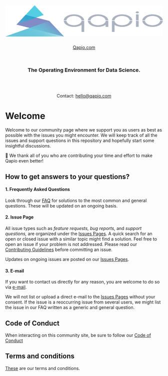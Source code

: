 <h1 align="center">
	<a href="https://qapio.com/"><img src="/images/Qapio-Logo.svg" width="100%" height="100"></a>
	
<br>
</h1>

<p align="center">
  <a href="http://qapio.com">Qapio.com</a>
</p>
<br>
<h3 align="center">
	The Operating Environment for Data Science.
</h3>

<br>
<br>

<p align="center">
Contact: <a href="mailto:hello@qapio.com">hello@qapio.com</a>
</p>

<h1 align="center"></h1>

# Welcome
Welcome to our community page where we support you as users as best as possible with the issues you might encounter. We will keep track of all the issues and support questions in this repository and hopefully start some insightful discussions. 

:pray: We thank all of you who are contributing your time and effort to make Qapio even better!


## How to get answers to your questions?


#### 1. Frequently Asked Questions
Look through our [FAQ](FAQ.md) for solutions to the most common and general questions. These will be updated on an ongoing basis.

#### 2. Issue Page
All issue types such as *feature requests, bug reports,* and *support questions,* are organized under the [Issues Pages](https://github.com/qapio/community/issues). A quick search for an open or closed issue with a similar topic might find a solution. Feel free to open an issue if your problem is not addressed. Please read our [Contributing Guidelines](CONTRIBUTION.md) before committing an issue.

Updates on ongoing issues are posted on our [Issues Pages](https://github.com/qapio/community/issues).

#### 3. E-mail
If you want to contact us directly for any reason, you are welcome to do so via [e-mail](mailto:hello@qapio.com). 

We will not list or upload a direct e-mail to the [Issues Pages](https://github.com/qapio/community/issues) without your consent. If the issue is a reoccurring issue from several users, we might list the issue in our FAQ written as a generic and general question.



## Code of Conduct
When interacting on this community site, be sure to follow our [Code of Conduct](CODE_OF_CONDUCT.md)

## Terms and conditions
[These](TERMS.md) are our terms and conditions.
